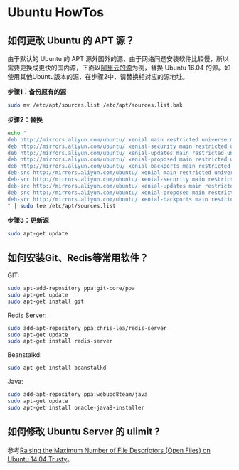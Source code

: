 # Ubuntu HowTos

## 如何更改 Ubuntu 的 APT 源？

由于默认的 Ubuntu 的 APT 源外国外的源，由于网络问题安装软件比较慢，所以需要更换成更快的国内源，下面以[阿里云的源](http://mirrors.aliyun.com/help/ubuntu)为例，替换 Ubuntu 16.04 的源。如使用其他Ubuntu版本的源，在步骤2中，请替换相对应的源地址。

**步骤1：备份原有的源**

```bash
sudo mv /etc/apt/sources.list /etc/apt/sources.list.bak
```

**步骤2：替换**

```bash
echo "
deb http://mirrors.aliyun.com/ubuntu/ xenial main restricted universe multiverse
deb http://mirrors.aliyun.com/ubuntu/ xenial-security main restricted universe multiverse
deb http://mirrors.aliyun.com/ubuntu/ xenial-updates main restricted universe multiverse
deb http://mirrors.aliyun.com/ubuntu/ xenial-proposed main restricted universe multiverse
deb http://mirrors.aliyun.com/ubuntu/ xenial-backports main restricted universe multiverse
deb-src http://mirrors.aliyun.com/ubuntu/ xenial main restricted universe multiverse
deb-src http://mirrors.aliyun.com/ubuntu/ xenial-security main restricted universe multiverse
deb-src http://mirrors.aliyun.com/ubuntu/ xenial-updates main restricted universe multiverse
deb-src http://mirrors.aliyun.com/ubuntu/ xenial-proposed main restricted universe multiverse
deb-src http://mirrors.aliyun.com/ubuntu/ xenial-backports main restricted universe multiverse
" | sudo tee /etc/apt/sources.list
```

**步骤3：更新源**

```bash
sudo apt-get update
```

## 如何安装Git、Redis等常用软件？

GIT:
```bash
sudo apt-add-repository ppa:git-core/ppa
sudo apt-get update
sudo apt-get install git
```

Redis Server:
```bash
sudo add-apt-repository ppa:chris-lea/redis-server
sudo apt-get update
sudo apt-get install redis-server
```


Beanstalkd:
```bash
sudo apt-get install beanstalkd
```

Java:
```bash
sudo add-apt-repository ppa:webupd8team/java
sudo apt-get update
sudo apt-get install oracle-java8-installer
```

## 如何修改 Ubuntu Server 的 ulimit ?

参考[Raising the Maximum Number of File Descriptors (Open Files) on Ubuntu 14.04 Trusty](https://underyx.me/2015/05/18/raising-the-maximum-number-of-file-descriptors)。


